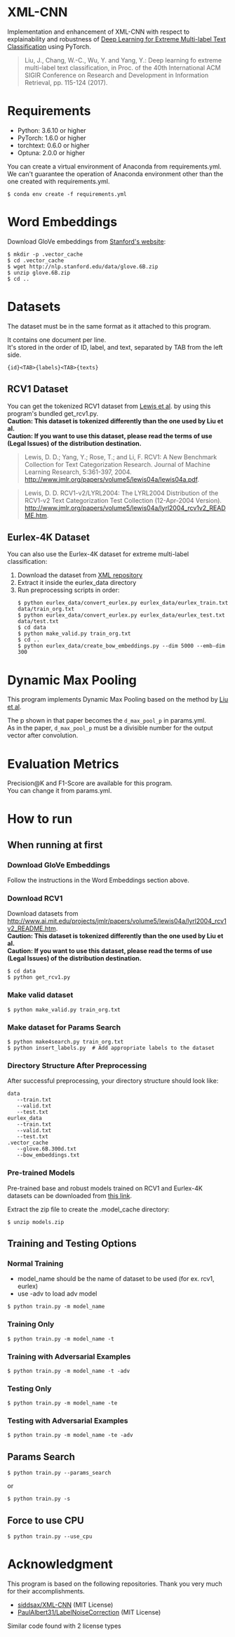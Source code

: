 # XML-CNN

Implementation and enhancement of XML-CNN with respect to explainability and robustness of [Deep Learning for Extreme Multi-label Text Classification](http://nyc.lti.cs.cmu.edu/yiming/Publications/jliu-sigir17.pdf) using PyTorch.

> Liu, J., Chang, W.-C., Wu, Y. and Yang, Y.: Deep learning fo extreme multi-label text classification, in Proc. of the 40th International ACM SIGIR Conference on Research and Development in Information Retrieval, pp. 115-124 (2017).

# Requirements
- Python: 3.6.10 or higher
- PyTorch: 1.6.0 or higher
- torchtext: 0.6.0 or higher
- Optuna: 2.0.0 or higher

You can create a virtual environment of Anaconda from requirements.yml.  
We can't guarantee the operation of Anaconda environment other than the one created with requirements.yml.

```
$ conda env create -f requirements.yml
```

# Word Embeddings
Download GloVe embeddings from [Stanford's website](https://nlp.stanford.edu/projects/glove/):
```
$ mkdir -p .vector_cache
$ cd .vector_cache
$ wget http://nlp.stanford.edu/data/glove.6B.zip
$ unzip glove.6B.zip
$ cd ..
```

# Datasets
The dataset must be in the same format as it attached to this program.

It contains one document per line.  
It's stored in the order of ID, label, and text, separated by TAB from the left side.

```
{id}<TAB>{labels}<TAB>{texts}
```

## RCV1 Dataset
You can get the tokenized RCV1 dataset from [Lewis et al](https://www.jmlr.org/papers/volume5/lewis04a/lewis04a.pdf). by using this program's bundled get_rcv1.py.  
__Caution: This dataset is tokenized differently than the one used by Liu et al.__  
__Caution: If you want to use this dataset, please read the terms of use (Legal Issues) of the distribution destination.__

> Lewis, D. D.; Yang, Y.; Rose, T.; and Li, F. RCV1: A New Benchmark Collection for Text Categorization Research. Journal of Machine Learning Research, 5:361-397, 2004. http://www.jmlr.org/papers/volume5/lewis04a/lewis04a.pdf. 

> Lewis, D. D.  RCV1-v2/LYRL2004: The LYRL2004 Distribution of the RCV1-v2 Text Categorization Test Collection (12-Apr-2004 Version). http://www.jmlr.org/papers/volume5/lewis04a/lyrl2004_rcv1v2_README.htm. 

## Eurlex-4K Dataset
You can also use the Eurlex-4K dataset for extreme multi-label classification:

1. Download the dataset from [XML repository](https://drive.google.com/file/d/0B3lPMIHmG6vGU0VTR1pCejFpWjg/view?resourcekey=0-SurjZ4z_5Tr38jENzf2Iwg)
2. Extract it inside the eurlex_data directory
3. Run preprocessing scripts in order:
   ```
   $ python eurlex_data/convert_eurlex.py eurlex_data/eurlex_train.txt data/train_org.txt
   $ python eurlex_data/convert_eurlex.py eurlex_data/eurlex_test.txt data/test.txt
   $ cd data
   $ python make_valid.py train_org.txt
   $ cd ..
   $ python eurlex_data/create_bow_embeddings.py --dim 5000 --emb-dim 300
   ```

# Dynamic Max Pooling
This program implements Dynamic Max Pooling based on the method by [Liu et al](http://nyc.lti.cs.cmu.edu/yiming/Publications/jliu-sigir17.pdf).

The p shown in that paper becomes the `d_max_pool_p` in params.yml.  
As in the paper, `d_max_pool_p` must be a divisible number for the output vector after convolution.

# Evaluation Metrics
Precision@K and F1-Score are available for this program.  
You can change it from params.yml.

# How to run
## When running at first

### Download GloVe Embeddings
Follow the instructions in the Word Embeddings section above.

### Download RCV1

Download datasets from http://www.ai.mit.edu/projects/jmlr/papers/volume5/lewis04a/lyrl2004_rcv1v2_README.htm.  
__Caution: This dataset is tokenized differently than the one used by Liu et al.__  
__Caution: If you want to use this dataset, please read the terms of use (Legal Issues) of the distribution destination.__

```
$ cd data
$ python get_rcv1.py
```

### Make valid dataset
```
$ python make_valid.py train_org.txt
```

### Make dataset for Params Search
```
$ python make4search.py train_org.txt
$ python insert_labels.py  # Add appropriate labels to the dataset
```

### Directory Structure After Preprocessing
After successful preprocessing, your directory structure should look like:
```
data
   --train.txt
   --valid.txt
   --test.txt
eurlex_data
   --train.txt
   --valid.txt
   --test.txt
.vector_cache
   --glove.6B.300d.txt
   --bow_embeddings.txt
```

### Pre-trained Models
Pre-trained base and robust models trained on RCV1 and Eurlex-4K datasets can be downloaded from [this link](https://drive.google.com/file/d/1bFFrAcyO6aBYujJOUBDMbXp7M2STS0kp/view).

Extract the zip file to create the .model_cache directory:
```
$ unzip models.zip
```

## Training and Testing Options

### Normal Training
- model_name should be the name of dataset to be used (for ex. rcv1, eurlex)
- use -adv to load adv model
```
$ python train.py -m model_name
```

### Training Only
```
$ python train.py -m model_name -t
```

### Training with Adversarial Examples
```
$ python train.py -m model_name -t -adv
```

### Testing Only
```
$ python train.py -m model_name -te
```

### Testing with Adversarial Examples
```
$ python train.py -m model_name -te -adv
```

## Params Search
```
$ python train.py --params_search
```
or
```
$ python train.py -s
```

## Force to use CPU
```
$ python train.py --use_cpu
```

# Acknowledgment
This program is based on the following repositories.
Thank you very much for their accomplishments.

- [siddsax/XML-CNN](https://github.com/siddsax/XML-CNN) (MIT License)
- [PaulAlbert31/LabelNoiseCorrection](https://github.com/PaulAlbert31/LabelNoiseCorrection) (MIT License)

Similar code found with 2 license types